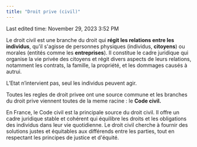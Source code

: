 ```yaml
---
title: "Droit prive (civil)"
---
```

Last edited time: November 29, 2023 3:52 PM

Le droit civil est une branche du droit qui **régit les relations entre les individus**, qu'il s'agisse de personnes physiques (individus, **citoyens**) ou morales (entités comme les **entreprises**). Il constitue le cadre juridique qui organise la vie privée des citoyens et régit divers aspects de leurs relations, notamment les contrats, la famille, la propriété, et les dommages causés à autrui.

L’Etat n’intervient pas, seul les individus peuvent agir.

Toutes les regles de droit privee ont une source commune et les branches du droit prive viennent toutes de la meme racine : le **Code civil.**

En France, le Code civil est la principale source du droit civil. Il offre un cadre juridique stable et cohérent qui équilibre les droits et les obligations des individus dans leur vie quotidienne. Le droit civil cherche à fournir des solutions justes et équitables aux différends entre les parties, tout en respectant les principes de justice et d'équité.
